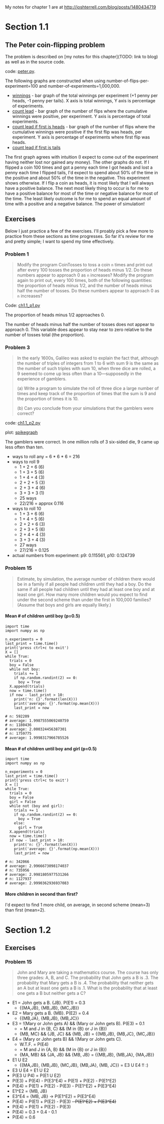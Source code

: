 My notes for chapter 1 are at http://joshterrell.com/blog/posts/1480434719

# Section 1.1

## The Peter coin-flipping problem
The problem is described on \[my notes for this chapter\](TODO: link to blog) as well as in the source code.

code: [peter.py](peter.py).

The following graphs are constructed when using number-of-flips-per-experiment=100 and number-of-experiments=1,000,000.

- [winnings](https://cloud.githubusercontent.com/assets/4649127/20638100/055f7110-b351-11e6-9622-913dd7947a78.png) - bar graph of the total winnings per experiment (+1 penny per heads, -1 penny per tails). X axis is total winnings, Y axis is percentage of experiments.
- [count lead](https://cloud.githubusercontent.com/assets/4649127/20638102/122b9f7c-b351-11e6-9b15-9d0994f8a069.png) - bar graph of the number of flips where the cumulative winnings were positive, per experiment. Y axis is percentage of total experiments.
- [count lead if first is heads](https://cloud.githubusercontent.com/assets/4649127/20638103/192eeea0-b351-11e6-8801-126eee3dd8fc.png) - bar graph of  the number of flips where the cumulative winnings were positive if the first flip was heads, per experiment. Y axis is percentage of experiments where first flip was heads.
- [count lead if first is tails](https://cloud.githubusercontent.com/assets/4649127/20638105/2625ab3a-b351-11e6-8606-eb1b969f40ed.png)

The first graph agrees with intuition (I expect to come out of the experiment having neither lost nor gained any money). The other graphs do not. If I flipped a coin 100 times and got a penny each time I got heads and lost a penny each time I flipped tails, I'd expect to spend about 50% of the time in the positive and about 50% of the time in the negative. This experiment shows otherwise. If I flip a coin as heads, it is most likely that I will always have a positive balance. The next most likely thing to occur is for me to have a positive balance for most of the time or negative balance for most of the time. The least likely outcome is for me to spend an equal amount of time with a positive and a negative balance. The power of simulation!

## Exercises
Below I just practice a few of the exercises. I'll proably pick a few more to practice from these sections as time progresses. So far it's review for me and pretty simple; I want to spend my time effectively.

### Problem 1
> Modify the program CoinTosses to toss a coin `n` times and print out after
every 100 tosses the proportion of heads minus 1/2. Do these numbers appear
to approach 0 as `n` increases? Modify the program again to print out, every
100 times, both of the following quantities: the proportion of heads minus 1/2,
and the number of heads minus half the number of tosses. Do these numbers
appear to approach 0 as `n` increases?

Code: [ch1.1\_p1.py](ch1.1_p1.py)

The proportion of heads minus 1/2 approaches 0.

The number of heads minus half the number of tosses does not appear to approach 0. This variable does appear to stay near to zero relative to the number of tosses total (the proportion).

### Problem 3
> In the early 1600s, Galileo was asked to explain the fact that, although the
number of triples of integers from 1 to 6 with sum 9 is the same as the number
of such triples with sum 10, when three dice are rolled, a 9 seemed to come
up less often than a 10—supposedly in the experience of gamblers.
>
> (a) Write a program to simulate the roll of three dice a large number of
times and keep track of the proportion of times that the sum is 9 and
the proportion of times it is 10.
>
> (b) Can you conclude from your simulations that the gamblers were correct?

code: [ch1.1\_p2.py](ch1.1_p2.py)

plot: [spikegraph](https://cloud.githubusercontent.com/assets/4649127/20650661/d910659a-b488-11e6-8dfa-5f25f2faca2a.png)

The gamblers were correct. In one million rolls of 3 six-sided die, 9 came up less often than ten.

- ways to roll any = 6 * 6 * 6 = 216
- ways to roll 9
  - 1 + 2 + 6 (6)
  - 1 + 3 + 5 (6)
  - 1 + 4 + 4 (3)
  - 2 + 2 + 5 (3)
  - 2 + 3 + 4 (6)
  - 3 + 3 + 3 (1)
  - 25 ways
  - 22/216 =  approx 0.116
- ways to roll 10
  - 1 + 3 + 6 (6)
  - 1 + 4 + 5 (6)
  - 2 + 2 + 6 (3)
  - 2 + 3 + 5 (6)
  - 2 + 4 + 4 (3)
  - 3 + 3 + 4 (3)
  - 27 ways
  - 27/216 = 0.125
- actual numbers from experiment: p9: 0.115561, p10: 0.124739

### Problem 15
> Estimate, by simulation, the average number of children there would be in
a family if all people had children until they had a boy. Do the same if all
people had children until they had at least one boy and at least one girl. How
many more children would you expect to find under the second scheme than
under the first in 100,000 families? (Assume that boys and girls are equally
likely.)

#### Mean # of children until boy (p=0.5)

```
import time
import numpy as np

n_experiments = 0
last_print = time.time()
print('press ctrl+c to exit')
X = []
while True:
  trials = 0
  boy = False
  while not boy:
    trials += 1
    if np.random.randint(2) == 0:
      boy = True
  X.append(trials)
  now = time.time()
  if now - last_print > 10:
    print('n: {}'.format(len(X)))
    print('average: {}'.format(np.mean(X)))
    last_print = now
  
# n: 592209
# average: 1.9987555069240759
# n: 1180436
# average: 2.000324456387301
# n: 1759775
# average: 1.9998317966785526
```

#### Mean # of children until boy and girl (p=0.5)
```
import time
import numpy as np

n_experiments = 0
last_print = time.time()
print('press ctrl+c to exit')
X = []
while True:
  trials = 0
  boy = False
  girl = False
  while not (boy and girl):
    trials += 1
    if np.random.randint(2) == 0:
      boy = True
    else:
      girl = True
  X.append(trials)
  now = time.time()
  if now - last_print > 10:
    print('n: {}'.format(len(X)))
    print('average: {}'.format(np.mean(X)))
    last_print = now

# n: 342066
# average: 2.9966673098174037
# n: 735956
# average: 2.9981805977531266
# n: 1127937
# average: 2.9990362936937083
```

#### More children in second than first?
I'd expect to find 1 more child, on average, in second scheme (mean=3) than first (mean=2).

# Section 1.2
## Exercises
### Problem 15
> John and Mary are taking a mathematics course. The course has only three
grades: A, B, and C. The probability that John gets a B is .3. The probability
that Mary gets a B is .4. The probability that neither gets an A but at least
one gets a B is .1. What is the probability that at least one gets a B but
neither gets a C?

- E1 = John gets a B. {JB}. P(E1) = 0.3
  - {{MA,JB}, {MB,JB}, {MC,JB}}
- E2 = Mary gets a B. {MB}. P(E2) = 0.4
  - {{MB,JA}, {MB,JB}, {MB,JC}}
- E3 = !(Mary or John gets A) && (Mary or John gets B). P(E3) = 0.1
  - = M and J in {B, C} && (M in {B} or J in {B})
  - {MB, MC} && {JB, JC} && {MB, JB} = {{MB,JB}, {MB,JC}, {MC,JB}}
- E4 = (Mary or John gets B) && !(Mary or John gets C).
  - W.T.F. = P(E4)
  - = M and J in {A, B} && (M in {B} or J in {B})
  - {MA, MB} && {JA, JB} && {MB, JB} = {{MB,JB}, {MB,JA}, {MA,JB}}
- E1 U E2
  - {{MA,JB}, {MB,JB}, {MC,JB}, {MB,JA}, {MB, JC}}
  = E3 U E4 !! :)
- E3 U E4 = E1 U E2
- P(E3 U P4) = P(E1 U E2)
- P(E3) + P(E4) - P(E3^E4) = P(E1) + P(E2) - P(E1^E2)
- P(E4) = P(E1) + P(E2) - P(E3) - P(E1^E2) + P(E3^E4)
- E1^E2 = {MB, JB}
- E3^E4 = {MB, JB} -> P(E1^E2) = P(E3^E4)
- P(E4) = P(E1) + P(E2) - P(E3) ~~- P(E1^E2) + P(E3^E4)~~
- P(E4) = P(E1) + P(E2) - P(E3)
- P(E4) = 0.3 + 0.4 - 0.1
- P(E4) = 0.6
